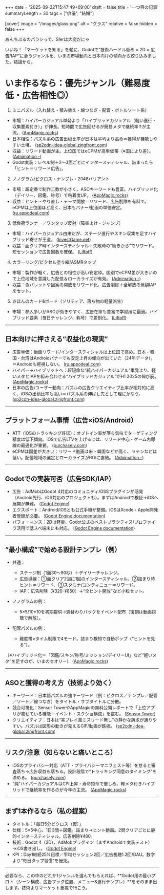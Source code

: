 +++
date = '2025-09-22T15:47:49+09:00'
draft = false
title = '一つ目の記事'
summaryLength = 30
tags = ["俳優", "結婚"]

[cover]
image = "/images/glass.png"
alt = "グラス"
relative = false
hidden = false
+++

あんちぶるのパラシって、SIerは大変だにゃ
<!--more-->



いいね！「マーケットを知る」を軸に、Godotで“技術ハードル低め × 2D × 広告/IAP”に合うジャンルを、いまの市場動向と日本向けの傾向から絞り込みました。結論から。

# いま作るなら：優先ジャンル（難易度低・広告相性◎）

1. ミニパズル（入れ替え・積み替え・線つなぎ・配管・ボトルソート系）

* 市場：ハイパーカジュアル単発より「ハイブリッドカジュアル（軽い進行・収集要素付き）」が伸長。短時間で広告回せるが簡易メタで継続率↑が主流。 ([AppMagic.rocks][1])
* 日本相性：パズル系の広告出稿比率が日本は平均より高め＝獲得が機能しやすい土壌。 ([sp2cdn-idea-global.zingfront.com][2])
* 収益：リワード動画が主。上位国ではeCPMが高単価帯（※国により差）。 ([Adnimation -][3])
* Godot実装：レベル制＋2～3面ごとにインタースティシャル、詰まったら「ヒント＝リワード広告」。

2. ノノグラム/ピクロス・ナンプレ・2048バリアント

* 市場：超定番で制作工数が小さく、ASOキーワードも豊富。ハイブリッド化（デイリー、図鑑、称号）で粘着度UP。 ([AppMagic.rocks][1])
* 収益：ヒント・やり直し・テーマ開放＝リワード、広告削除を有料で。eCPMは上位国ほど高く、日本もバナー/動画の単価安定。 ([ru.appodeal.com][4])

3. 低負荷ランナー／ワンタップ反射（障害よけ・ジャンプ）

* 市場：ハイパーカジュアル由来だが、ステージ進行やスキン収集を足すハイブリッド寄せが王道。 ([InvestGame.net][5])
* 収益：面クリア時インタースティシャル＋失敗時の“続きから”でリワード。短セッションで広告回数を確保。 ([Liftoff][6])

4. カラーリング/ピクセル塗り絵/ASMRタップ

* 市場：製作が軽く、広告との相性が高い安定枠。国別でeCPM差が大きいので上位地域を意識した配信＆ローカライズが有効。 ([Adnimation -][3])
* 収益：色パレットや図案の開放をリワード化、広告削除＋全解放の低額IAPをセット。

5. きほんのカード&ボード（ソリティア、落ち物の軽量派生）

* 市場：参入多いがASOが効きやすく、広告在庫も豊富で学習用に最適。ハイブリッド要素（毎日チャレンジ、称号）で差別化。 ([Liftoff][6])

---

## 日本向けに押さえる“収益化の現実”

* 広告単価：動画リワード/インタースティシャルは上位国で高め。日本・韓国・台湾はAndroidバナーでも安定上昇の傾向が出ていた（24年データ）。＝Androidも軽視しない。 ([ru.appodeal.com][4])
* ハイパー→ハイブリッドへ：超短命な“純ハイパーカジュアル”単発より、軽いメタとIAPを組み合わせる“ハイブリッドカジュアル”がH1 2025の伸び筋。 ([AppMagic.rocks][1])
* 日本の広告/ユーザー動向：パズルの広告クリエイティブ比率が相対的に高く、iOSの出稿比率も高い＝パズル系の伸ばし先として理にかなう。 ([sp2cdn-idea-global.zingfront.com][2])

---

## プラットフォーム事情（広告×iOS/Android）

* ATT（iOSのトラッキング許諾）：オプトイン率が落ち気味でターゲティング精度は低下傾向。iOSで広告LTVを上げるには、リワード中心・ゲーム内導線の最適化が重要。 ([purchasely.com][7])
* eCPMは国差が大きい：リワード動画は米・韓国などが高く、ラテンなどは低い。配信地域の選定とローカライズがROIに直結。 ([Adnimation -][3])

---

## Godotでの実装可否（広告SDK/IAP）

* 広告：AdMobはGodot 4対応のコミュニティ/OSSプラグインが活発（Android先行、iOS対応のプロジェクトも）。まずはAndroidで検証→iOSへ展開が無難。 ([Godot Engine][8])
* エクスポート：Android/iOSとも公式手順が整備。iOSはXcode・Apple開発者登録が必要。 ([Godot Engine documentation][9])
* パフォーマンス：2Dは軽量。Godot公式のベストプラクティス/プロファイラ活用で低スペ端末にも対応。 ([Godot Engine documentation][10])

---

## “最小構成”で始める設計テンプレ（例）

* 共通：

  * ステージ制（1面30～90秒）＋デイリーチャレンジ。
  * 広告導線：①面クリア2回に1回のインタースティシャル、②詰まり時ヒント＝リワード、③スタミナ/コンティニュー＝リワード。
  * IAP：広告削除（¥320–¥650）＋“全ヒント開放”など小粒セット。
* ノノグラムの例：

  * 5×5/10×10を初期提供→週替わりパックをイベント配布（復刻は動画視聴で解放）。
* 配管パズルの例：

  * 難度帯×タイム制限で4モード。詰まり検知で自動ポップ（“ヒントを見る”）。

（※ハイブリッド化＝「図鑑/スキン/称号/ミッション/デイリーUI」など“軽いメタ”を足すのが、いまのセオリー） ([AppMagic.rocks][1])

---

## ASOと獲得の考え方（技術より効く）

* キーワード：日本語パズルの強キーワード（例：ピクロス／ナンプレ／配管／ソート／線つなぎ）をタイトル・サブタイトルに分散。
* 競合可視化：Sensor TowerやAppMagicの無料公開レポートで「上位アプリが載せている機能・イベント・スクショ構成」を盗む。 ([Sensor Tower][11])
* クリエイティブ：日本は“実プレイ風ミスリード無し”の静かな訴求が通りやすい。パズルは図形の動きが見えるGIF/動画が鉄板。 ([sp2cdn-idea-global.zingfront.com][2])

---

## リスク/注意（知らないと痛いところ）

* iOSのプライバシー対応（ATT・プライバシーマニフェスト等）を怠ると審査落ち→広告収益も落ちる。設計段階で“トラッキング同意のタイミング”を決める。 ([purchasely.com][7])
* “純”ハイパーカジュアルはCPI上昇・寿命短命で厳しめ。軽メタ付きハイブリッドで継続率を作るのが今年の主流。 ([AppMagic.rocks][1])

---

## まず1本作るなら（私の提案）

* タイトル：「毎日5分ピクロス（仮）」
* 仕様：5×5中心、1日3問＋図鑑。詰まり→ヒント動画。2問クリアごとに静的インタースティシャル。広告削除¥480。
* 技術：Godot 4（2D）、AdMobプラグイン（まずAndroidで実装テスト）→iOS書き出し。 ([Godot Engine][8])
* KPI：Day1継続25%目標／平均セッション2回／広告視聴1.2回/DAU。数字より“毎日タップ習慣”を優先。

---

必要なら、この中のどれか1ジャンルを選んでもらえれば、\*\*Godot用の最小プロト（シーン構成、広告フック位置、メニュー&進行テンプレ）\*\*をそのまま出します。技術よりマーケット重視で行こう。

[1]: https://appmagic.rocks/research/casual-report-h1-2025?utm_source=chatgpt.com "Casual Games Report H1 2025: Three Genres Generating ..."
[2]: https://sp2cdn-idea-global.zingfront.com/report-preview/2024/SocialPeta-%7C-Insight-into-2024-Marketing-Trends-for-Japanese-Mobile-Games.pdf?utm_source=chatgpt.com "[PDF] Insight into 2024 Marketing Trends for Japanese Mobile Games"
[3]: https://www.adnimation.com/mobile-optimization-in-2025-turning-every-tap-into-revenue/?utm_source=chatgpt.com "Mobile Optimization in 2025: Turning Every Tap Into ..."
[4]: https://ru.appodeal.com/blog/mobile-ecpm-report-app-ad-monetization-worldwide-performance/?utm_source=chatgpt.com "The Mobile ECPM Report: In-App Ad Monetization ..."
[5]: https://investgame.net/wp-content/uploads/2025/07/Gamesforum-Intelligence-Hypercasual-Gaming-Report.pdf?utm_source=chatgpt.com "MOBILE GAMING BY GENRE: HYPERCASUAL"
[6]: https://liftoff.io/2025-casual-gaming-apps-report/?utm_source=chatgpt.com "2025 Casual Gaming Apps Report - Liftoff"
[7]: https://www.purchasely.com/blog/att-opt-in-rates-in-2025-and-how-to-increase-them?utm_source=chatgpt.com "ATT Opt-In Rates In 2025 (And How To Increase Them)"
[8]: https://godotengine.org/asset-library/asset/2548?utm_source=chatgpt.com "Android Admob Plugin - Godot Asset Library"
[9]: https://docs.godotengine.org/en/stable/tutorials/export/exporting_for_android.html?utm_source=chatgpt.com "Exporting for Android - Godot Docs"
[10]: https://docs.godotengine.org/en/4.4/tutorials/2d/index.html?utm_source=chatgpt.com "2D — Godot Engine (4.4) documentation in English"
[11]: https://sensortower.com/blog/state-of-mobile-games-market-outlook-2024-report?utm_source=chatgpt.com "Global Mobile Games Market Outlook 2024: In 2023 ... - Sensor Tower"

